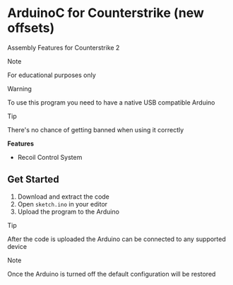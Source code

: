 # ArduinoC for Counterstrike (new offsets)
Assembly Features for Counterstrike 2

> [!NOTE]
> For educational purposes only

> [!WARNING]
> To use this program you need to have a native USB compatible Arduino

> [!TIP]
> There's no chance of getting banned when using it correctly

**Features**

- Recoil Control System

## Get Started

1. Download and extract the code
2. Open `sketch.ino` in your editor
3. Upload the program to the Arduino

> [!TIP]
> After the code is uploaded the Arduino can be connected to any supported device

> [!NOTE]
> Once the Arduino is turned off the default configuration will be restored
